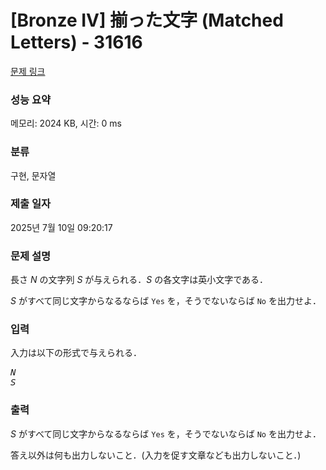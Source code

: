 # [Bronze IV] 揃った文字 (Matched Letters) - 31616 

[문제 링크](https://www.acmicpc.net/problem/31616) 

### 성능 요약

메모리: 2024 KB, 시간: 0 ms

### 분류

구현, 문자열

### 제출 일자

2025년 7월 10일 09:20:17

### 문제 설명

<p>長さ <var>N</var> の文字列 <var>S</var> が与えられる．<var>S</var> の各文字は英小文字である．</p>

<p><var>S</var> がすべて同じ文字からなるならば <code>Yes</code> を，そうでないならば <code>No</code> を出力せよ．</p>

### 입력 

 <p>入力は以下の形式で与えられる．</p>

<pre><var>N</var>
<var>S</var></pre>

### 출력 

 <p><var>S</var> がすべて同じ文字からなるならば <code>Yes</code> を，そうでないならば <code>No</code> を出力せよ．</p>

<p>答え以外は何も出力しないこと．(入力を促す文章なども出力しないこと．)</p>

